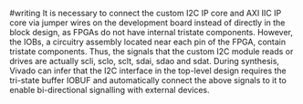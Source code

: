#writing 
It is necessary to connect the custom I2C IP core and AXI IIC IP core via jumper wires on the development board instead of directly in the block design, as FPGAs do not have internal tristate components. However, the IOBs, a circuitry assembly located near each pin of the FPGA, contain tristate components. Thus, the signals that the custom I2C module reads or drives are actually scli, sclo, sclt, sdai, sdao and sdat. During synthesis, Vivado can infer that the I2C interface in the top-level design requires the tri-state buffer IOBUF and automatically connect the above signals to it to enable bi-directional signalling with external devices.